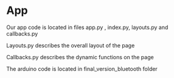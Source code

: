 # App

Our app code is located in files app.py , index.py, layouts.py and callbacks.py

Layouts.py describes the overall layout of the page

Callbacks.py describes the dynamic functions on the page

The arduino code is located in final_version_bluetooth folder
